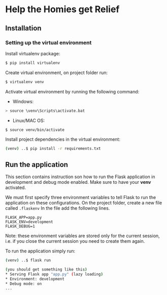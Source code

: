 # Help the Homies get Relief

## Installation
### Setting up the virtual environment
Install virtualenv package:
```bash
$ pip install virtualenv
```

Create virtual environment, on project folder run:
```bash
$ virtualenv venv
```

Activate virtual environment by running the following command:

* Windows:
```bash
> source \venv\Scripts\activate.bat
```
* Linux/MAC OS:
```bash
$ source venv/bin/activate
```

Install project dependencies in the virtual environment:
```bash
(venv) ..$ pip install -r requirements.txt
```

## Run the application
This section contains instruction son how to run the Flask application in development and debug mode enabled.
Make sure to have your **venv** activated.

We must first specify three environment variables to tell Flask to run the application on these configurations.
On the project folder, create a new file called `.flaskenv` In the file add the following lines.

```
FLASK_APP=app.py
FLASK_ENV=development
FLASK_DEBUG=1
```


Note: these environment variables are stored only for the current session, i.e. if you close the current session you need to create them again.

To run the application simply run:
```bash
(venv) ..$ flask run

(you should get something like this)
* Serving Flask app "app.py" (lazy loading)
* Environment: development
* Debug mode: on
...
```
